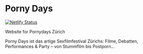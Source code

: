 # Porny Days

[![Netlify Status](https://api.netlify.com/api/v1/badges/ec9ce14f-29a4-44ea-817a-8f9dbebf9c29/deploy-status)](https://app.netlify.com/sites/pdays/deploys)

Website for Pornydays Zürich

Porny Days ist das artige Sexfilmfestival Zürichs: Filme, Debatten, Performances & Party – von Stummfilm bis Postporn...
